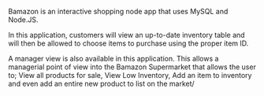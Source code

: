 Bamazon is an interactive shopping node app that uses MySQL and Node.JS. 

In this application, customers will view an up-to-date inventory table and will then be allowed to choose items to purchase using the proper item ID.

A manager view is also available in this application. This allows a managerial point of view into the Bamazon Supermarket that allows the user to; View all products for sale, View Low Inventory, Add an item to inventory and even add an entire new product to list on the market/
